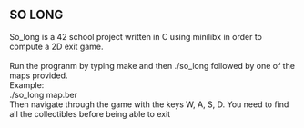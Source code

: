 ## SO LONG 

So_long is a 42 school project written in C using minilibx in order to compute a 2D exit game.<br>
<br>
Run the progranm by typing make and then ./so_long followed by one of the maps provided.<br>
Example:<br>
./so_long map.ber<br>
Then navigate through the game with the keys W, A, S, D. You need to find all the collectibles before being able to exit
